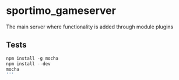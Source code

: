 # sportimo_gameserver
The main server where functionality is added through module plugins


## Tests
```js
npm install -g mocha
npm install --dev
mocha
'''

